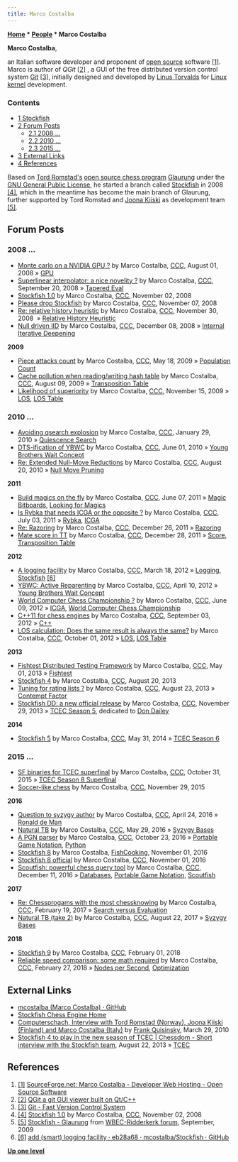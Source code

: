 ```yaml
---
title: Marco Costalba
---
```

**[Home](Home "Home") \* [People](People "People") \* Marco Costalba**


**Marco Costalba**,  

an Italian software developer and proponent of [open source](https://en.wikipedia.org/wiki/Open_source) software <a id="cite-note-1" href="#cite-ref-1">[1]</a>. Marco is author of *QGit* <a id="cite-note-2" href="#cite-ref-2">[2]</a> , a GUI of the free distributed version control system [Git](https://en.wikipedia.org/wiki/Git_%28software%29) <a id="cite-note-3" href="#cite-ref-3">[3]</a>, initially designed and developed by [Linus Torvalds](https://en.wikipedia.org/wiki/Linus_Torvalds) for [Linux](Linux "Linux") [kernel](https://en.wikipedia.org/wiki/Linux_kernel) development.



### Contents


* [1 Stockfish](#stockfish)
* [2 Forum Posts](#forum-posts)
	+ [2.1 2008 ...](#2008-...)
	+ [2.2 2010 ...](#2010-...)
	+ [2.3 2015 ...](#2015-...)
* [3 External Links](#external-links)
* [4 References](#references)






Based on [Tord Romstad's](Tord_Romstad "Tord Romstad") [open source chess program](Category:Open_Source "Category:Open Source") [Glaurung](Glaurung "Glaurung") under the [GNU General Public License](Free_Software_Foundation#GPL "Free Software Foundation"), he started a branch called [Stockfish](Stockfish "Stockfish") in 2008 <a id="cite-note-4" href="#cite-ref-4">[4]</a>, which in the meantime has become the main branch of Glaurung, further supported by Tord Romstad and [Joona Kiiski](Joona_Kiiski "Joona Kiiski") as development team <a id="cite-note-5" href="#cite-ref-5">[5]</a>.



## Forum Posts


### 2008 ...


* [Monte carlo on a NVIDIA GPU ?](http://www.talkchess.com/forum/viewtopic.php?t=22732) by Marco Costalba, [CCC](CCC "CCC"), August 01, 2008 » [GPU](GPU "GPU")
* [Superlinear interpolator: a nice novelity ?](http://www.talkchess.com/forum/viewtopic.php?t=23860) by Marco Costalba, [CCC](CCC "CCC"), September 20, 2008 » [Tapered Eval](Tapered_Eval "Tapered Eval")
* [Stockfish 1.0](http://www.talkchess.com/forum/viewtopic.php?t=24675) by Marco Costalba, [CCC](CCC "CCC"), November 02, 2008
* [Please drop Stockfish](http://www.talkchess.com/forum/viewtopic.php?t=24771) by Marco Costalba, [CCC](CCC "CCC"), November 07, 2008
* [Re: relative history heuristic](http://www.talkchess.com/forum/viewtopic.php?topic_view=threads&p=234691&t=25118&sid=5d8f3f4a0d7f4c59a93e786c21c00072) by Marco Costalba, [CCC](CCC "CCC"), November 30, 2008  » [Relative History Heuristic](Relative_History_Heuristic "Relative History Heuristic")
* [Null driven IID](http://www.talkchess.com/forum/viewtopic.php?t=25317) by Marco Costalba, [CCC](CCC "CCC"), December 08, 2008 » [Internal Iterative Deepening](Internal_Iterative_Deepening "Internal Iterative Deepening")


**2009**



* [Piece attacks count](http://www.talkchess.com/forum/viewtopic.php?topic_view=threads&p=267994&t=27965) by Marco Costalba, [CCC](CCC "CCC"), May 18, 2009 » [Population Count](Population_Count "Population Count")
* [Cache pollution when reading/writing hash table](http://www.talkchess.com/forum/viewtopic.php?topic_view=threads&p=285407) by Marco Costalba, [CCC](CCC "CCC"), August 09, 2009 » [Transposition Table](Transposition_Table "Transposition Table")
* [Likelihood of superiority](http://www.talkchess.com/forum/viewtopic.php?t=30624) by Marco Costalba, [CCC](CCC "CCC"), November 15, 2009 » [LOS](Match_Statistics#Likelihood_of_superiority "Match Statistics"), [LOS Table](LOS_Table "LOS Table")


### 2010 ...


* [Avoiding qsearch explosion](http://www.talkchess.com/forum/viewtopic.php?t=32148) by Marco Costalba, [CCC](CCC "CCC"), January 29, 2010 » [Quiescence Search](Quiescence_Search "Quiescence Search")
* [DTS-ification of YBWC](http://www.talkchess.com/forum/viewtopic.php?t=34633) by Marco Costalba, [CCC](CCC "CCC"), June 01, 2010 » [Young Brothers Wait Concept](Young_Brothers_Wait_Concept "Young Brothers Wait Concept")
* [Re: Extended Null-Move Reductions](http://www.talkchess.com/forum/viewtopic.php?topic_view=threads&p=367314&t=35841) by Marco Costalba, [CCC](CCC "CCC"), August 20, 2010 » [Null Move Pruning](Null_Move_Pruning "Null Move Pruning")


**2011**



* [Build magics on the fly](http://www.talkchess.com/forum/viewtopic.php?t=39298) by Marco Costalba, [CCC](CCC "CCC"), June 07, 2011 » [Magic Bitboards](Magic_Bitboards "Magic Bitboards"), [Looking for Magics](Looking_for_Magics "Looking for Magics")
* [Is Rybka that needs ICGA or the opposite ?](http://www.talkchess.com/forum/viewtopic.php?t=39593) by Marco Costalba, [CCC](CCC "CCC"), July 03, 2011 » [Rybka](Rybka "Rybka"), [ICGA](ICGA "ICGA")
* [Re: Razoring](http://www.talkchess.com/forum/viewtopic.php?topic_view=threads&p=439431&t=41597) by Marco Costalba, [CCC](CCC "CCC"), December 26, 2011 » [Razoring](Razoring "Razoring")
* [Mate score in TT](http://www.talkchess.com/forum/viewtopic.php?t=41640) by Marco Costalba, [CCC](CCC "CCC"), December 28, 2011 » [Score](Score "Score"), [Transposition Table](Transposition_Table "Transposition Table")


**2012**



* [A logging facility](http://www.talkchess.com/forum/viewtopic.php?t=42930) by Marco Costalba, [CCC](CCC "CCC"), March 18, 2012 » [Logging](Logging "Logging"), [Stockfish](Stockfish "Stockfish") <a id="cite-note-6" href="#cite-ref-6">[6]</a>
* [YBWC: Active Reparenting](http://www.talkchess.com/forum/viewtopic.php?t=43243) by Marco Costalba, [CCC](CCC "CCC"), April 10, 2012 » [Young Brothers Wait Concept](Young_Brothers_Wait_Concept "Young Brothers Wait Concept")
* [World Computer Chess Championship ?](http://www.talkchess.com/forum/viewtopic.php?t=44000) by Marco Costalba, [CCC](CCC "CCC"), June 09, 2012 » [ICGA](ICGA "ICGA"), [World Computer Chess Championship](World_Computer_Chess_Championship "World Computer Chess Championship")
* [C++11 for chess engines](http://www.talkchess.com/forum/viewtopic.php?t=44999) by Marco Costalba, [CCC](CCC "CCC"), September 03, 2012 » [C++](Cpp "Cpp")
* [LOS calculation: Does the same result is always the same?](http://www.talkchess.com/forum/viewtopic.php?t=45406) by Marco Costalba, [CCC](CCC "CCC"), October 01, 2012 » [LOS](Match_Statistics#Likelihood_of_superiority "Match Statistics"), [LOS Table](LOS_Table "LOS Table")


**2013**



* [Fishtest Distributed Testing Framework](http://www.talkchess.com/forum/viewtopic.php?t=47885) by Marco Costalba, [CCC](CCC "CCC"), May 01, 2013 » [Fishtest](Stockfish#Fishtest "Stockfish")
* [Stockfish 4](http://www.talkchess.com/forum/viewtopic.php?t=49035) by Marco Costalba, [CCC](CCC "CCC"), August 20, 2013
* [Tuning for rating lists ?](http://www.talkchess.com/forum/viewtopic.php?t=49062) by Marco Costalba, [CCC](CCC "CCC"), August 23, 2013 » [Contempt Factor](Contempt_Factor "Contempt Factor")
* [Stockfish DD: a new official release](http://www.talkchess.com/forum/viewtopic.php?t=50275) by Marco Costalba, [CCC](CCC "CCC"), November 29, 2013 » [TCEC Season 5](TCEC_Season_5 "TCEC Season 5"), dedicated to [Don Dailey](Don_Dailey "Don Dailey")


**2014**



* [Stockfish 5](http://www.talkchess.com/forum/viewtopic.php?t=52487) by Marco Costalba, [CCC](CCC "CCC"), May 31, 2014 » [TCEC Season 6](TCEC_Season_6 "TCEC Season 6")


### 2015 ...


* [SF binaries for TCEC superfinal](http://www.talkchess.com/forum/viewtopic.php?t=58103) by Marco Costalba, [CCC](CCC "CCC"), October 31, 2015 » [TCEC Season 8 Superfinal](TCEC_Season_8#Superfinal "TCEC Season 8")
* [Soccer-like chess](http://www.talkchess.com/forum/viewtopic.php?t=58423) by Marco Costalba, [CCC](CCC "CCC"), November 29, 2015


**2016**



* [Question to syzygy author](http://www.talkchess.com/forum/viewtopic.php?t=59947) by Marco Costalba, [CCC](CCC "CCC"), April 24, 2016 » [Ronald de Man](Ronald_de_Man "Ronald de Man")
* [Natural TB](http://www.talkchess.com/forum/viewtopic.php?t=60312) by Marco Costalba, [CCC](CCC "CCC"), May 29, 2016 » [Syzygy Bases](Syzygy_Bases "Syzygy Bases")
* [A PGN parser](http://www.talkchess.com/forum/viewtopic.php?t=61809) by Marco Costalba, [CCC](CCC "CCC"), October 23, 2016 » [Portable Game Notation](Portable_Game_Notation "Portable Game Notation"), [Python](Python "Python")
* [Stockfish 8](https://groups.google.com/d/msg/fishcooking/LCoojE9O5jU/h6xgvg2EBgAJ) by Marco Costalba, [FishCooking](Computer_Chess_Forums "Computer Chess Forums"), November 01, 2016
* [Stockfish 8 official](http://www.talkchess.com/forum/viewtopic.php?t=61924) by Marco Costalba, [CCC](CCC "CCC"), November 01, 2016
* [Scoutfish: powerful chess query tool](http://www.talkchess.com/forum/viewtopic.php?t=62452) by Marco Costalba, [CCC](CCC "CCC"), December 11, 2016 » [Databases](Databases "Databases"), [Portable Game Notation](Portable_Game_Notation "Portable Game Notation"), [Scoutfish](index.php?title=Scoutfish&action=edit&redlink=1 "Scoutfish (page does not exist)")


**2017**



* [Re: Chessprogams with the most chessknowing](http://www.talkchess.com/forum/viewtopic.php?t=54697&start=50) by Marco Costalba, [CCC](CCC "CCC"), February 19, 2017 » [Search versus Evaluation](Knowledge#SearchVersusEvaluation "Knowledge")
* [Natural TB (take 2)](http://www.talkchess.com/forum/viewtopic.php?t=60312&start=240) by Marco Costalba, [CCC](CCC "CCC"), August 22, 2017 » [Syzygy Bases](Syzygy_Bases "Syzygy Bases")


**2018**



* [Stockfish 9](http://www.talkchess.com/forum/viewtopic.php?t=66470) by Marco Costalba, [CCC](CCC "CCC"), February 01, 2018
* [Reliable speed comparison: some math required](http://www.talkchess.com/forum/viewtopic.php?t=66701) by Marco Costalba, [CCC](CCC "CCC"), February 27, 2018 » [Nodes per Second](Nodes_per_Second "Nodes per Second"), [Optimization](Optimization "Optimization")


## External Links


* [mcostalba (Marco Costalba) · GitHub](https://github.com/mcostalba)
* [Stockfish Chess Engine Home](http://www.stockfishchess.com/)
* [Computerschach, Interview with Tord Romstad (Norway), Joona Kiiski (Finland) and Marco Costalba (Italy)](http://www.schach-welt.de/schach/computerschach/interviews/romstad-kiiski-costalba-eng) by [Frank Quisinsky](Frank_Quisinsky "Frank Quisinsky"), March 29, 2010
* [Stockfish 4 to play in the new season of TCEC | Chessdom - Short interview with the Stockfish team](http://www.chessdom.com/stockfish-4-to-play-in-the-new-season-of-tcec/), August 22, 2013 » [TCEC](TCEC "TCEC")


## References


1. <a id="cite-ref-1" href="#cite-note-1">[1]</a> [SourceForge.net: Marco Costalba - Developer Web Hosting - Open Source Software](http://mcostalba.users.sourceforge.net/)
2. <a id="cite-ref-2" href="#cite-note-2">[2]</a> [QGit a git GUI viewer built on Qt/C++](http://digilander.libero.it/mcostalba/)
3. <a id="cite-ref-3" href="#cite-note-3">[3]</a> [Git - Fast Version Control System](http://git-scm.com/)
4. <a id="cite-ref-4" href="#cite-note-4">[4]</a> [Stockfish 1.0](http://www.talkchess.com/forum/viewtopic.php?t=24675) by Marco Costalba, [CCC](CCC "CCC"), November 02, 2008
5. <a id="cite-ref-5" href="#cite-note-5">[5]</a> [Stockfish - Glaurung](http://wbec-ridderkerk.forumotion.com/wbec-ridderkerk-news-info-f1/stockfish-glaurung-t402.htm) from [WBEC-Ridderkerk forum](WBEC "WBEC"), September, 2009
6. <a id="cite-ref-6" href="#cite-note-6">[6]</a> [add (smart) logging facility · eb28a68 · mcostalba/Stockfish · GitHub](https://github.com/mcostalba/Stockfish/commit/eb28a683bd5a15be4a59c1e14b45b2c80cf7bf2c)

**[Up one level](People "People")**







 
